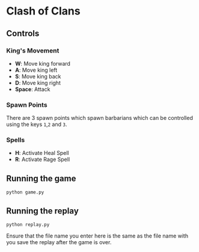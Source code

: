 #  Clash of Clans

## Controls
### King's Movement
- **W**: Move king forward
- **A**: Move king left
- **S**: Move king back
- **D**: Move king right
- **Space**: Attack
### Spawn Points
There are 3 spawn points which spawn barbarians which can be controlled using the keys `1`,`2` and `3`.
### Spells
- **H**: Activate Heal Spell
- **R**: Activate Rage Spell
## Running the game
```
python game.py
```
## Running the replay
```
python replay.py
```
Ensure that the file name you enter here is the same as the file name with you save the replay after the game is over.
